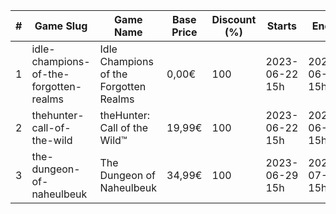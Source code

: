 |#|Game Slug|Game Name|Base Price|Discount (%)|Starts|Ends|
|---|---|---|---|---|---|---|
|1|idle-champions-of-the-forgotten-realms|Idle Champions of the Forgotten Realms|0,00€|100|2023-06-22 15h|2023-06-29 15h|
|2|thehunter-call-of-the-wild|theHunter: Call of the Wild™|19,99€|100|2023-06-22 15h|2023-06-29 15h|
|3|the-dungeon-of-naheulbeuk|The Dungeon of Naheulbeuk|34,99€|100|2023-06-29 15h|2023-07-06 15h|
